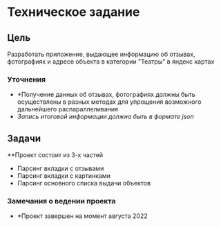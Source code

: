 # Техническое задание
## Цель
Разработать приложение, выдающее информацию об отзывах, фотографиях и адресе объекта в категории "Театры" в яндекс картах
### Уточнения
+ *Получение данных об отзывах, фотографиях должны быть осуществлены в разных методах для упрощения возможного дальнейшего распараллеливания 
+ *Запись итоговой информации должна быть в формате json*
## Задачи
**Проект состоит из 3-х частей
+ Парсинг вкладки с отзывами
+ Парсинг вкладки с картинками
+ Парсинг основного списка выдачи объектов


### Замечания о ведении проекта
+ *Проект завершен на момент августа 2022
